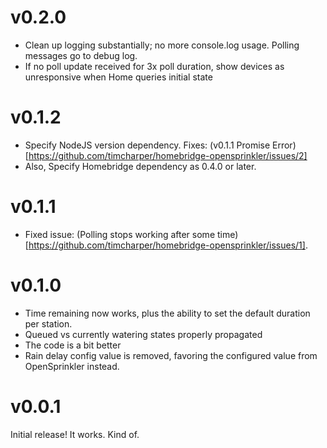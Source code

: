 # v0.2.0

- Clean up logging substantially; no more console.log usage. Polling messages go to debug log.
- If no poll update received for 3x poll duration, show devices as unresponsive when Home queries initial state

# v0.1.2

- Specify NodeJS version dependency. Fixes: (v0.1.1 Promise Error)[https://github.com/timcharper/homebridge-opensprinkler/issues/2]
- Also, Specify Homebridge dependency as 0.4.0 or later.

# v0.1.1

- Fixed issue: (Polling stops working after some time)[https://github.com/timcharper/homebridge-opensprinkler/issues/1].

# v0.1.0

- Time remaining now works, plus the ability to set the default duration per station.
- Queued vs currently watering states properly propagated
- The code is a bit better
- Rain delay config value is removed, favoring the configured value from OpenSprinkler instead.

# v0.0.1

Initial release! It works. Kind of.

